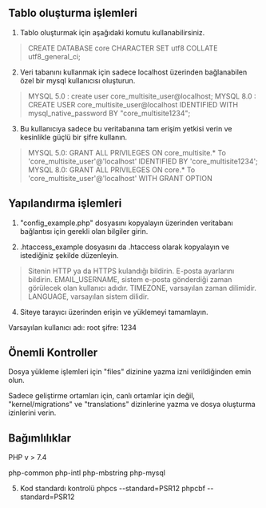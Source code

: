## Tablo oluşturma işlemleri

 1. Tablo oluşturmak için aşağıdaki komutu kullanabilirsiniz.

> CREATE DATABASE core CHARACTER SET utf8 COLLATE utf8_general_ci;

  2. Veri tabanını kullanmak için sadece localhost üzerinden bağlanabilen özel bir mysql kullanıcısı oluşturun.
    
   

> MYSQL 5.0 : create user core_multisite_user@localhost;
> MYSQL 8.0 : CREATE USER core_multisite_user@localhost IDENTIFIED WITH mysql_native_password BY "core_multisite1234";

    
      
    
  3. Bu kullanıcıya sadece bu veritabanına tam erişim yetkisi verin ve kesinlikle güçlü bir şifre kullanın.
    
    

> MYSQL 5.0: GRANT ALL PRIVILEGES ON core_multisite.* To 'core_multisite_user'@'localhost' IDENTIFIED BY  'core_multisite1234';
> MYSQL 8.0: GRANT ALL PRIVILEGES ON core.* To 'core_multisite_user'@'localhost' WITH GRANT OPTION

    
      
  ## Yapılandırma işlemleri
   1. "config_example.php" dosyasını kopyalayın üzerinden veritabanı bağlantısı için gerekli olan bilgiler girin.

    
   2. .htaccess_example dosyasını da .htaccess olarak kopyalayın ve istediğiniz şekilde düzenleyin.

> Sitenin HTTP ya da HTTPS kulandığı bildirin.
> E-posta ayarlarını bildirin.
> EMAIL_USERNAME, sistem e-posta gönderdiği zaman görülecek olan kullanıcı adıdır.
>TIMEZONE, varsayılan zaman dilimidir.
> LANGUAGE, varsayılan sistem dilidir.

    
   4. Siteye tarayıcı üzerinden erişin ve yüklemeyi tamamlayın.
    
    
   Varsayılan kullanıcı adı: root şifre: 1234
   
     
   ## Önemli Kontroller
   Dosya yükleme işlemleri için "files" dizinine yazma izni
   verildiğinden emin olun.
   
   Sadece geliştirme ortamları için, canlı ortamlar için değil,
   "kernel/migrations" ve "translations" dizinlerine yazma ve dosya
   oluşturma izinlerini verin.

  ## Bağımlılıklar
  PHP v > 7.4

  php-common
  php-intl
  php-mbstring
  php-mysql

   5. Kod standardı kontrolü
  phpcs --standard=PSR12 <file>
  phpcbf --standard=PSR12 <file>